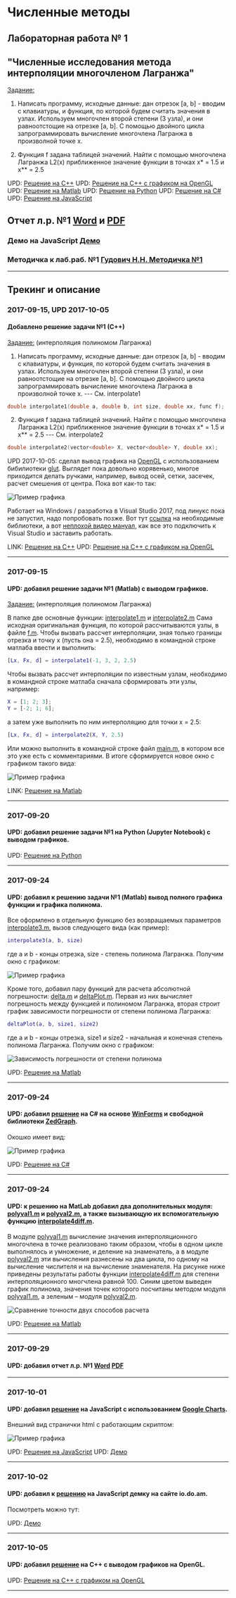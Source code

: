 # Численные методы

## Лабораторная работа № 1
## "Численные исследования метода интерполяции многочленом Лагранжа"

[Задание:](./NM/Lab01/%D0%97%D0%B0%D0%B4%D0%B0%D0%BD%D0%B8%D0%B501.txt)

1. Написать программу, исходные данные: дан отрезок [a, b] - вводим с клавиатуры,
и функция, по которой будем считать значения в узлах. Используем многочлен второй степени (3 узла),
и они равноотстощие на отрезке [a, b]. С помощью двойного цикла запрограммировать вычисление
многочлена Лагранжа в произволной точке x.

2. Функция f задана таблицей значений. Найти с помощью многочлена Лагранжа L2(x) приближенное значение
функции в точках x* = 1.5 и x** = 2.5 

UPD: [Решение на С++](./NM/Lab01/c%2B%2B)
UPD: [Решение на С++ с графиком на OpenGL](./NM/Lab01/c%2B%2BPlot)
UPD: [Решение на Matlab](./NM/Lab01/matlab)
UPD: [Решение на Python](./NM/Lab01/py/Lab01.ipynb)
UPD: [Решение на C#](./NM/Lab01/c%23/Lab01)
UPD: [Решение на JavaScript](./NM/Lab01/js)

## Отчет л.р. №1 [Word](https://cloud.mail.ru/public/JRUV/mpLoobjWK) и [PDF](https://cloud.mail.ru/public/5dKV/awM2Yxyij)
### Демо на JavaScript [Демо](http://io.do.am/index/laboratornaja-rabota-1-chislennye-metody-js/0-5)
### Методичка к лаб.раб. №1 [Гудович Н.Н. Методичка №1](https://cloud.mail.ru/public/3nsf/EusLapYc2)
-------


## Трекинг и описание


### 2017-09-15, UPD 2017-10-05
#### Добавлено решение задачи №1 (С++)
[Задание:](./NM/Lab01/%D0%97%D0%B0%D0%B4%D0%B0%D0%BD%D0%B8%D0%B501.txt)
(интерполяция полиномом Лагранжа)

1. Написать программу, исходные данные: дан отрезок [a, b] - вводим с клавиатуры,
и функция, по которой будем считать значения в узлах. Используем многочлен второй степени (3 узла),
и они равноотстощие на отрезке [a, b]. С помощью двойного цикла запрограммировать вычисление
многочлена Лагранжа в произволной точке x. --- См. interpolate1

```cpp
double interpolate1(double a, double b, int size, double xx, func f);
```

2. Функция f задана таблицей значений. Найти с помощью многочлена Лагранжа L2(x) приближенное значение
функции в точках x* = 1.5 и x** = 2.5  --- См. interpolate2

```cpp
double interpolate2(vector<double> X, vector<double> Y, double xx);
```

UPD 2017-10-05: сделал вывод графика на [OpenGL](https://www.opengl.org/) с использованием бибилиотеки [glut](https://www.opengl.org/resources/libraries/glut/).
Выглядет пока довольно корявенько, многое приходится делать ручками, например, вывод осей, сетки, засечек, расчет смешения от центра. Пока вот как-то так:

![Пример графика](./NM/Lab01/c%2B%2BPlot/img/glut_openGL.png)

Работает на Windows / разработка в Visual Studio 2017, под линукс пока не запустил, надо попробовать позже.
Вот тут [ссылка](https://www.opengl.org/resources/libraries/glut/) на необходимые библиотеки, а вот [неплохой видео мануал](https://www.youtube.com/watch?v=bIcT61FdG-Y), как все это подключить к Visual Studio и заставить работать.

LINK: [Решение на С++](./NM/Lab01/c%2B%2B)
UPD: [Решение на С++ с графиком на OpenGL](./NM/Lab01/c%2B%2BPlot)

-------



### 2017-09-15
#### UPD: добавил решение задачи №1 (Matlab) с выводом графиков.
[Задание:](./NM/Lab01/%D0%97%D0%B0%D0%B4%D0%B0%D0%BD%D0%B8%D0%B501.txt)
(интерполяция полиномом Лагранжа)

В папке две основные функции: [interpolate1.m](./NM/Lab01/matlab/interpolate1.m) и [interpolate2.m](./NM/Lab01/matlab/interpolate2.m)
Сама исходная оригинальная функция, по которой рассчитываются узлы, в файле [f.m](./NM/Lab01/matlab/f.m). 
Чтобы вызвать рассчет интерполяции, зная только границы отрезка и точку x (пусть она = 2.5), необходимо в командной строке матлаба ввести и выполнить:
```matlab
[Lx, Fx, d] = interpolate1(-1, 3, 2, 2.5)
```
Чтобы вызвать рассчет интерполяции по известным узлам, необходимо в командной строке матлаба сначала сформировать эти узлы, например:
```matlab
X = [1; 2; 3];
Y = [-2; 1; 6];
```
а затем уже выполнить по ним интерполяцию для точки x = 2.5:
```matlab
[Lx, Fx, d] = interpolate2(X, Y, 2.5)
```
Или можно выполнить в командной строке файл [main.m](./NM/Lab01/matlab/main.m), в котором все это уже есть с комментариями.
В итоге сформируется новое окно с графиком такого вида:

![Пример графика](./NM/Lab01/matlab/img/figure1.png)

LINK: [Решение на Matlab](./NM/Lab01/matlab)

-------



### 2017-09-20
#### UPD: добавил решение задачи №1 на Python (Jupyter Notebook) с выводом графиков.

UPD: [Решение на Python](./NM/Lab01/py/Lab01.ipynb)

-------



### 2017-09-24
#### UPD: добавил к решению задачи №1 (Matlab) вывод полного графика функции и графика полинома.
Все оформлено в отдельную функцию без возвращаемых параметров [interpolate3.m](./NM/Lab01/matlab/interpolate3.m), вызов следующего вида (как пример):

```matlab
interpolate3(a, b, size)
```
где a и b - концы отрезка, size - степень полинома Лагранжа.
Получим окно с графиком:

![Пример графика](./NM/Lab01/matlab/img/figure2.png)

Кроме того, добавил пару функций для расчета абсолютной погрешности: [delta.m](h./NM/Lab01/matlab/delta.m) и [deltaPlot.m](./NM/Lab01/matlab/deltaPlot.m). Первая из них вычисляет погрешность между функцией и полиномом Лагранжа, вторая строит график зависимости погрешности от степени полинома Лагранжа:

```matlab
deltaPlot(a, b, size1, size2)
```
где a и b - концы отрезка, size1 и size2 - начальная и конечная степень полинома Лагранжа.
Получим окно с графиком:

![Зависимость погрешности от степени полинома](./NM/Lab01/matlab/img/figure3.png)

UPD: [Решение на Matlab](./NM/Lab01/matlab)

-------


### 2017-09-24
#### UPD: добавил [решение](./NM/Lab01/c%23/Lab01) на C# на основе [WinForms](https://ru.wikipedia.org/wiki/Windows_Forms) и свободной библиотеки [ZedGraph](http://zedgraph.sourceforge.net/samples.html).
Окошко имеет вид:

![Пример графика](./NM/Lab01/c%23/img/figure1.png)

UPD: [Решение на C#](./NM/Lab01/c%23/Lab01)

-------


### 2017-09-24
#### UPD: к решению на MatLab добавил два дополнительных модуля: [polyval1.m](./NM/Lab01/matlab/polyval1.m) и [polyval2.m](./NM/Lab01/matlab/polyval2.m), а также вызывающую их вспомогательную функцию [interpolate4diff.m](./NM/Lab01/matlab/interpolate4diff.m).

В модуле [polyval1.m](./NM/Lab01/matlab/polyval1.m) вычисление значения интерполяционного многочлена в точке реализовано таким образом, чтобы в одном цикле выполнялось и умножение, и
деление на знаменатель, а в модуле [polyval2.m](./NM/Lab01/matlab/polyval2.m) эти вычисления разнесены на два цикла, по одному на вычисление числителя и на вычисление знаменателя.
На рисунке ниже приведены результаты работы функции [interpolate4diff.m](./NM/Lab01/matlab/interpolate4diff.m) для степени интерполяционного многчлена равной 100. Синим цветом выведен график
полинома, значения точек которого посчитаны методом модуля [polyval1.m](./NM/Lab01/matlab/polyval1.m), а зеленым – модуля [polyval2.m](./NM/Lab01/matlab/polyval2.m).

![Сравнение точности двух способов расчета](./NM/Lab01/matlab/img/diff/diff0.png)

UPD: [Решение на Matlab](./NM/Lab01/matlab)

-------


### 2017-09-29
#### UPD: добавил отчет л.р. №1 [Word](https://cloud.mail.ru/public/JRUV/mpLoobjWK) [PDF](https://cloud.mail.ru/public/5dKV/awM2Yxyij)

-------


### 2017-10-01
#### UPD: добавил [решение](./NM/Lab01/js) на JavaScript с использованием [Google Charts](https://developers.google.com/chart/).
Внешний вид странички html с работающим скриптом:

![Пример графика](./NM/Lab01/js/img/view.png)

UPD: [Решение на JavaScript](./NM/Lab01/js)
UPD: [Демо](http://io.do.am/index/laboratornaja-rabota-1-chislennye-metody-js/0-5)

-------


### 2017-10-02
#### UPD: добавил к [решению](./NM/Lab01/js) на JavaScript демку на сайте io.do.am.
Посмотреть можно тут:

UPD: [Демо](http://io.do.am/index/laboratornaja-rabota-1-chislennye-metody-js/0-5)

-------


### 2017-10-05
#### UPD: добавил [решение](./NM/Lab01/c%2B%2BPlot) на C++ с выводом графиков на OpenGL.

UPD: [Решение на С++ с графиком на OpenGL](./NM/Lab01/c%2B%2BPlot)

-------